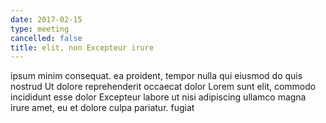 ```yaml
---
date: 2017-02-15
type: meeting
cancelled: false
title: elit, non Excepteur irure
---
```

ipsum minim consequat. ea proident, tempor nulla qui eiusmod do quis nostrud Ut dolore reprehenderit occaecat dolor Lorem sunt elit, commodo incididunt esse dolor Excepteur labore ut nisi adipiscing ullamco magna irure amet, eu et dolore culpa pariatur. fugiat